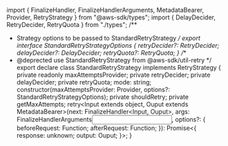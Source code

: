 import { FinalizeHandler, FinalizeHandlerArguments, MetadataBearer, Provider, RetryStrategy } from "@aws-sdk/types";
import { DelayDecider, RetryDecider, RetryQuota } from "./types";
/**
 * Strategy options to be passed to StandardRetryStrategy
 */
export interface StandardRetryStrategyOptions {
    retryDecider?: RetryDecider;
    delayDecider?: DelayDecider;
    retryQuota?: RetryQuota;
}
/**
 * @deprected use StandardRetryStrategy from @aws-sdk/util-retry
 */
export declare class StandardRetryStrategy implements RetryStrategy {
    private readonly maxAttemptsProvider;
    private retryDecider;
    private delayDecider;
    private retryQuota;
    mode: string;
    constructor(maxAttemptsProvider: Provider<number>, options?: StandardRetryStrategyOptions);
    private shouldRetry;
    private getMaxAttempts;
    retry<Input extends object, Ouput extends MetadataBearer>(next: FinalizeHandler<Input, Ouput>, args: FinalizeHandlerArguments<Input>, options?: {
        beforeRequest: Function;
        afterRequest: Function;
    }): Promise<{
        response: unknown;
        output: Ouput;
    }>;
}
                                                                                                                                                                                                                                                                                                                                                                                                                                                                                                                                                                                                                                                                                           
